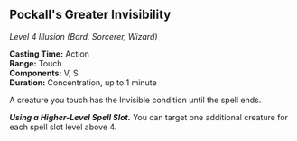 ## Pockall's Greater Invisibility
*Level 4 Illusion (Bard, Sorcerer, Wizard)*

**Casting Time:** Action  
**Range:** Touch  
**Components:** V, S  
**Duration:** Concentration, up to 1 minute

A creature you touch has the Invisible condition until the spell ends.

***Using a Higher-Level Spell Slot.*** You can target one additional creature for each spell slot level above 4.